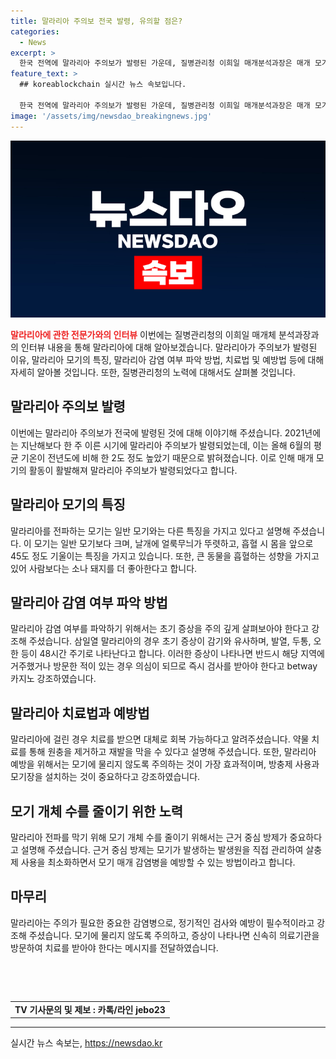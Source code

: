 ```yaml
---
title: 말라리아 주의보 전국 발령, 유의할 점은?
categories:
  - News
excerpt: >
  한국 전역에 말라리아 주의보가 발령된 가운데, 질병관리청 이희일 매개분석과장은 매개 모기 활동 증가로 발령 시기가 한 주 이른 것을 설명했습니다. 말라리아 매개 모기는 크기가 크고 날개에 얼룩무늬가 있으며, 특이한 흡혈 습관을 지닙니다. 말라리아는 초기 증상이 감기와 유사하며, 빠른 치료로 사망률이 낮으나 완치까지 약을 끝까지 복용해야 합니다. 모기에 물리지 않는 것이 가장 효과적인 예방법이며, 질병관리청은 근거 중심 방제로 모기 개체 수를 효과적으로 줄이고 있습니다.
feature_text: >
  ## koreablockchain 실시간 뉴스 속보입니다.

  한국 전역에 말라리아 주의보가 발령된 가운데, 질병관리청 이희일 매개분석과장은 매개 모기 활동 증가로 발령 시기가 한 주 이른 것을 설명했습니다. 말라리아 매개 모기는 크기가 크고 날개에 얼룩무늬가 있으며, 특이한 흡혈 습관을 지닙니다. 말라리아는 초기 증상이 감기와 유사하며, 빠른 치료로 사망률이 낮으나 완치까지 약을 끝까지 복용해야 합니다. 모기에 물리지 않는 것이 가장 효과적인 예방법이며, 질병관리청은 근거 중심 방제로 모기 개체 수를 효과적으로 줄이고 있습니다.
image: '/assets/img/newsdao_breakingnews.jpg'
---
```


<p><img src="/assets/img/newsdao_breakingnews.jpg" alt="koreablockchain 속보" /></p>

<p><b><span style="color: #ee2323;">말라리아에 관한 전문가와의 인터뷰</span></b>
이번에는 질병관리청의 이희일 매개체 분석과장과의 인터뷰 내용을 통해 말라리아에 대해 알아보겠습니다. 말라리아가 주의보가 발령된 이유, 말라리아 모기의 특징, 말라리아 감염 여부 파악 방법, 치료법 및 예방법 등에 대해 자세히 알아볼 것입니다. 또한, 질병관리청의 노력에 대해서도 살펴볼 것입니다. </p>

<h2 data-ke-size="size26">말라리아 주의보 발령</h2>

<p data-ke-size="size16">이번에는 말라리아 주의보가 전국에 발령된 것에 대해 이야기해 주셨습니다. 2021년에는 지난해보다 한 주 이른 시기에 말라리아 주의보가 발령되었는데, 이는 올해 6월의 평균 기온이 전년도에 비해 한 2도 정도 높았기 때문으로 밝혀졌습니다. 이로 인해 매개 모기의 활동이 활발해져 말라리아 주의보가 발령되었다고 합니다.</p>

<h2 data-ke-size="size26">말라리아 모기의 특징</h2>

<p data-ke-size="size16">말라리아를 전파하는 모기는 일반 모기와는 다른 특징을 가지고 있다고 설명해 주셨습니다. 이 모기는 일반 모기보다 크며, 날개에 얼룩무늬가 뚜렷하고, 흡혈 시 몸을 앞으로 45도 정도 기울이는 특징을 가지고 있습니다. 또한, 큰 동물을 흡혈하는 성향을 가지고 있어 사람보다는 소나 돼지를 더 좋아한다고 합니다.</p>

<h2 data-ke-size="size26">말라리아 감염 여부 파악 방법</h2>

<p data-ke-size="size16">말라리아 감염 여부를 파악하기 위해서는 초기 증상을 주의 깊게 살펴보아야 한다고 강조해 주셨습니다. 삼일열 말라리아의 경우 초기 증상이 감기와 유사하며, 발열, 두통, 오한 등이 48시간 주기로 나타난다고 합니다. 이러한 증상이 나타나면 반드시 해당 지역에 거주했거나 방문한 적이 있는 경우 의심이 되므로 즉시 검사를 받아야 한다고 betway 카지노 강조하였습니다.</p>

<h2 data-ke-size="size26">말라리아 치료법과 예방법</h2>

<p data-ke-size="size16">말라리아에 걸린 경우 치료를 받으면 대체로 회복 가능하다고 알려주셨습니다. 약물 치료를 통해 원충을 제거하고 재발을 막을 수 있다고 설명해 주셨습니다. 또한, 말라리아 예방을 위해서는 모기에 물리지 않도록 주의하는 것이 가장 효과적이며, 방충제 사용과 모기장을 설치하는 것이 중요하다고 강조하였습니다.</p>

<h2 data-ke-size="size26">모기 개체 수를 줄이기 위한 노력</h2>

<p data-ke-size="size16">말라리아 전파를 막기 위해 모기 개체 수를 줄이기 위해서는 근거 중심 방제가 중요하다고 설명해 주셨습니다. 근거 중심 방제는 모기가 발생하는 발생원을 직접 관리하여 살충제 사용을 최소화하면서 모기 매개 감염병을 예방할 수 있는 방법이라고 합니다.</p>

<h2 data-ke-size="size26">마무리</h2>

<p data-ke-size="size16">말라리아는 주의가 필요한 중요한 감염병으로, 정기적인 검사와 예방이 필수적이라고 강조해 주셨습니다. 모기에 물리지 않도록 주의하고, 증상이 나타나면 신속히 의료기관을 방문하여 치료를 받아야 한다는 메시지를 전달하였습니다.</p>

<p data-ke-size="size16">&nbsp;</p>

<p data-ke-size="size16">&nbsp;</p>

<table>
    <tbody>
        <tr>
            <td style="text-align: center; height: 17px;"><b>TV 기사문의 및 제보 : 카톡/라인 jebo23</b></td>
        </tr>
    </tbody>
</table>

<p><hr></p>
실시간 뉴스 속보는, <a href="https://newsdao.kr" rel="dofollow">https://newsdao.kr</a>



